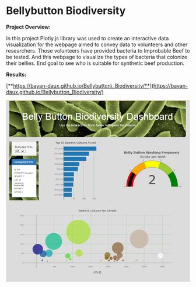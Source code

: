 # Bellybutton Biodiversity

**Project Overview:**

In this project Plotly.js library was used to create an interactive data visualization for the webpage aimed to convey data to volunteers and other researchers. Those volunteers have provided bacteria to Improbable Beef to be tested. And this webpage to visualize the types of bacteria that colonize their bellies. End goal to see who is suitable for synthetic beef production.

**Results:**

[**https://bayan-daux.github.io/Bellybutton\_Biodiversity/**](https://bayan-daux.github.io/Bellybutton_Biodiversity/)

![](https://github.com/Bayan-daux/Bellybutton_Biodiversity/blob/main/result.PNG)
